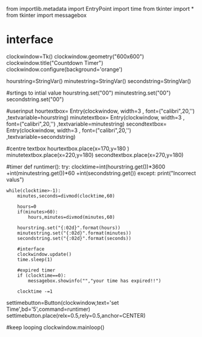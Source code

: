 from importlib.metadata import EntryPoint
import time
from tkinter import  *
from tkinter import messagebox

# interface
clockwindow=Tk()
clockwindow.geometry("600x600")
clockwindow.title("Countdown Timer")
clockwindow.configure(background='orange')

hourstring=StringVar()
minutestring=StringVar()
secondstring=StringVar()

#srtings to intial value
hourstring.set("00")
minutestring.set("00")
secondstring.set("00")

#userinput
hourtextbox= Entry(clockwindow, width=3 , font=("calibri",20,'') ,textvariable=hourstring)
minutetextbox= Entry(clockwindow, width=3 , font=("calibri",20,'') ,textvariable=minutestring)
secondtextbox= Entry(clockwindow, width=3 , font=("calibri",20,'') ,textvariable=secondstring) 

#centre textbox
hourtextbox.place(x=170,y=180 )
minutetextbox.place(x=220,y=180)
secondtextbox.place(x=270,y=180)

#timer
def runtimer():
    try:
        clocktime=int(hourstring.get())*3600 +int(minutestring.get())*60 +int(secondstring.get())
    except:
        print("Incorrect valus")

    while(clocktime>-1):
        minutes,seconds=divmod(clocktime,60)

        hours=0
        if(minutes>60):
            hours,minutes=divmod(minutes,60)
        
        hourstring.set("{:02d}".format(hours))
        minutestring.set("{:02d}".format(minutes))
        secondstring.set("{:02d}".format(seconds))

        #interface
        clockwindow.update()
        time.sleep(1)

        #expired timer
        if (clocktime==0):
            messagebox.showinfo("","your time has expired!!")
        
        clocktime -=1
    
settimebutton=Button(clockwindow,text='set Time',bd='5',command=runtimer)
settimebutton.place(relx=0.5,rely=0.5,anchor=CENTER)

#keep looping
clockwindow.mainloop()


        








         
